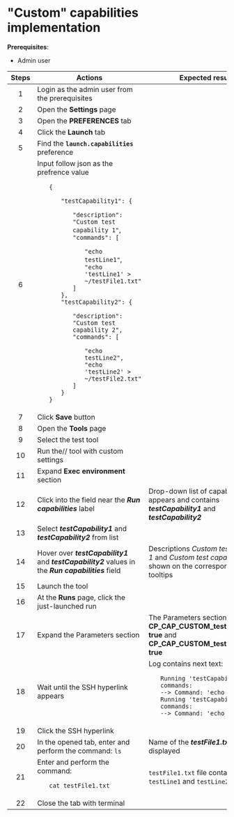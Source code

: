 # "Custom" capabilities implementation

**Prerequisites**:
- Admin user

| Steps | Actions | Expected results |
| :---: | --- | --- |
| 1 | Login as the admin user from the prerequisites | |
| 2 | Open the **Settings** page | |
| 3 | Open the **PREFERENCES** tab | |
| 4 | Click the **Launch** tab | |
| 5 | Find the **`launch.capabilities`** preference | |
| 6 | Input follow json as the prefrence value <ul> `{` <ul> `"testCapability1": {` <ul> `"description": "Custom test capability 1"`, <br> `"commands": [` <ul> `"echo testLine1"`, <br> `"echo 'testLine1' > ~/testFile1.txt"` </ul> `]` </ul> `},` <br> `"testCapability2": {` <ul> `"description": "Custom test capability 2",` <br> `"commands": [` <ul> `"echo testLine2",` <br> `"echo 'testLine2' > ~/testFile2.txt"` </ul> `]` </ul> `}` </ul> `}` |
| 7 | Click **Save** button | |
| 8 | Open the **Tools** page | |
| 9 | Select the test tool | |
| 10 | Run the// tool with custom settings | |
| 11 | Expand **Exec environment** section | |
| 12 | Click into the field near the ***Run capabilities*** label | Drop-down list of capabilities appears and contains ***testCapability1*** and ***testCapability2*** | 
| 13 | Select ***testCapability1*** and ***testCapability2*** from list |  |
| 14 | Hover over ***testCapability1*** and ***testCapability2*** values in the ***Run capabilities*** field | Descriptions *Custom test capability 1* and *Custom test capability 2* are shown on the corresponding tooltips |
| 15 | Launch the tool | |
| 16 | At the **Runs** page, click the just-launched run | |
| 17 | Expand the Parameters section | The Parameters section contains **CP_CAP_CUSTOM_testCapability1: true** and **CP_CAP_CUSTOM_testCapability2: true** |
| 18 | Wait until the SSH hyperlink appears | Log contains next text: <ul> `Running 'testCapability1' commands:` <br> `--> Command: 'echo testLine1'` <br> `Running 'testCapability2' commands:` <br> `--> Command: 'echo testLine2'`|	
| 19 | Click the SSH hyperlink | |
| 20 | In the opened tab, enter and perform the command: `ls` | Name of the ***testFile1.txt*** file is displayed |
| 21 | Enter and perform the command: <ul> `cat testFile1.txt` | `testFile1.txt` file contains `testLine1` and `testLine2` |
| 22 | Close the tab with terminal |	
